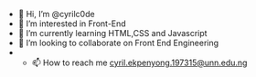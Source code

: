 - 👋 Hi, I’m @cyrilc0de
- 👀 I’m interested in Front-End
- 🌱 I’m currently learning HTML,CSS and Javascript
-  💞️ I’m looking to collaborate on Front End Engineering
-  - 📫 How to reach me cyril.ekpenyong.197315@unn.edu.ng
<!---
cyrilc0de/cyrilc0de is a ✨ special ✨ repository because its `README.md` (this file) appears on your GitHub profile.
You can click the Preview link to take a look at your changes.
--->
